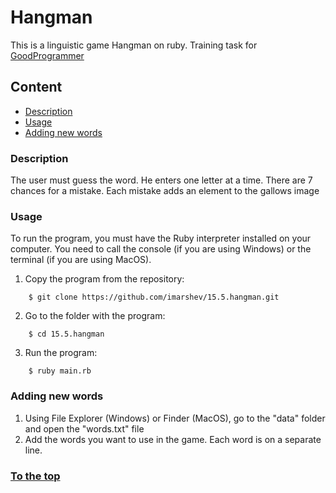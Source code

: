 # Hangman
This is a linguistic game Hangman on ruby. Training task for [GoodProgrammer](https://goodprogrammer.ru/rails)

## Content

- [Description](https://github.com/imarshev/15.5.hangman#description)
- [Usage](https://github.com/imarshev/15.5.hangman#usage)
- [Adding new words](https://github.com/imarshev/15.5.hangman#adding-new-words)

### Description
The user must guess the word. He enters one letter at a time. There are 7 chances for a mistake. Each mistake adds an element to the gallows image

### Usage
To run the program, you must have the Ruby interpreter installed on your computer. You need to call the console (if you are using Windows) or the terminal (if you are using MacOS).

1. Copy the program from the repository: 
```
    $ git clone https://github.com/imarshev/15.5.hangman.git
```
2. Go to the folder with the program:
```
    $ cd 15.5.hangman
```
3. Run the program:
```
    $ ruby main.rb
```
### Adding new words
1. Using File Explorer (Windows) or Finder (MacOS), go to the "data" folder and open the "words.txt" file
2. Add the words you want to use in the game. Each word is on a separate line.


### [To the top](https://github.com/imarshev/15.5.hangman#hangman)

